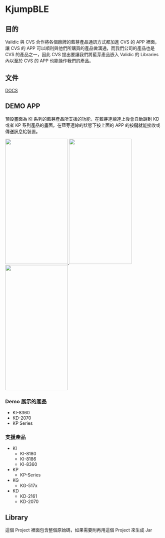 # KjumpBLE
## 目的
Validic 與 CVS 合作將各個廠牌的藍芽產品通訊方式都加進 CVS 的 APP 裡面，讓 CVS 的 APP 可以順利與他們所購買的產品做溝通，而我們公司的產品也是 CVS 的產品之一，因此 CVS 提出要讓我們將藍芽產品嵌入 Validic 的 Libraries 內以至於 CVS 的 APP 也能操作我們的產品。
## 文件
[DOCS](https://drive.google.com/drive/folders/1B7FPF5DNYXTv8HRBrMxfrWvaQ73RAa5l?usp=sharing)

## DEMO APP
預設畫面為 KI 系列的藍芽產品所支援的功能，在藍芽連線連上後會自動跳到 KD 或者 KP 系列產品的畫面。在藍芽連線的狀態下按上面的 APP 的按鍵就能接收或傳送訊息給裝置。

<a href="https://github.com/kurt-liao/so-stats">
<img width="200" height="400" src="https://github.com/rulerhao/KJumpBLE/blob/master/Images/KIDemo.jpg" />
</a>
<a href="https://github.com/kurt-liao/so-stats">
<img width="200" height="400" src="https://github.com/rulerhao/KJumpBLE/blob/master/Images/KDDemo.jpg" />
</a>
<a href="https://github.com/kurt-liao/so-stats">
<img width="200" height="400" src="https://github.com/rulerhao/KJumpBLE/blob/master/Images/KPDemo.jpg" />
</a>

### Demo 展示的產品
 - KI-8360
 - KD-2070
 - KP Series
### 支援產品
 - KI
   * KI-8180
   * KI-8186
   * KI-8360
- KP
   * KP-Series
- KG
  * KG-517x
- KD
  * KD-2161
  * KD-2070
## Library
這個 Project 裡面包含整個原始碼，如果需要則再用這個 Project 來生成 Jar 
